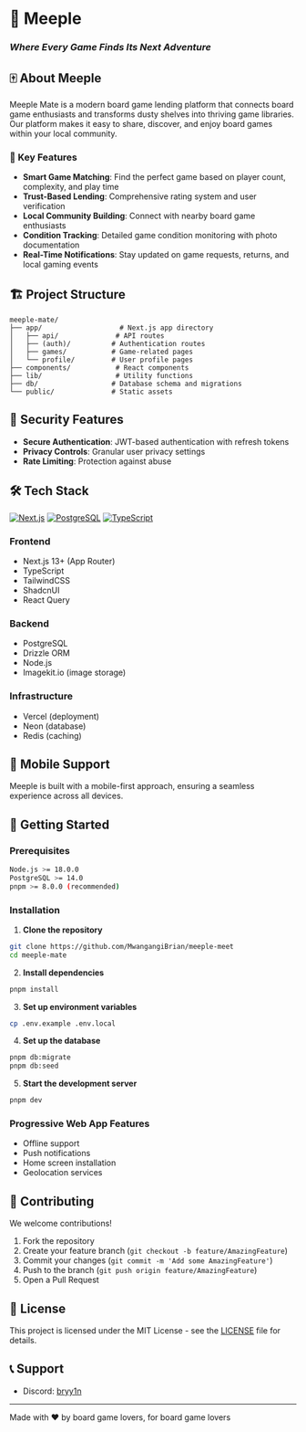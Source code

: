 # 🎲 Meeple
### *Where Every Game Finds Its Next Adventure*


## 🀄 About Meeple

Meeple Mate is a modern board game lending platform that connects board game enthusiasts and transforms dusty shelves into thriving game libraries. Our platform makes it easy to share, discover, and enjoy board games within your local community.

### 🌟 Key Features

- **Smart Game Matching**: Find the perfect game based on player count, complexity, and play time
- **Trust-Based Lending**: Comprehensive rating system and user verification
- **Local Community Building**: Connect with nearby board game enthusiasts
- **Condition Tracking**: Detailed game condition monitoring with photo documentation
- **Real-Time Notifications**: Stay updated on game requests, returns, and local gaming events



## 🏗 Project Structure

```
meeple-mate/
├── app/                   # Next.js app directory
│   ├── api/              # API routes
│   ├── (auth)/          # Authentication routes
│   ├── games/           # Game-related pages
│   └── profile/         # User profile pages
├── components/           # React components
├── lib/                  # Utility functions
├── db/                  # Database schema and migrations
└── public/              # Static assets
```

## 🔐 Security Features

- **Secure Authentication**: JWT-based authentication with refresh tokens
- **Privacy Controls**: Granular user privacy settings
- **Rate Limiting**: Protection against abuse

## 🛠 Tech Stack

[![Next.js](https://img.shields.io/badge/Next.js-13.0-black)](https://nextjs.org/)
[![PostgreSQL](https://img.shields.io/badge/PostgreSQL-14.0-blue)](https://www.postgresql.org/)
[![TypeScript](https://img.shields.io/badge/TypeScript-5.0-blue)](https://www.typescriptlang.org/)

### Frontend
- Next.js 13+ (App Router)
- TypeScript
- TailwindCSS
- ShadcnUI
- React Query

### Backend
- PostgreSQL
- Drizzle ORM
- Node.js
- Imagekit.io (image storage)

### Infrastructure
- Vercel (deployment)
- Neon (database)
- Redis (caching)

## 📱 Mobile Support

Meeple is built with a mobile-first approach, ensuring a seamless experience across all devices.

## 🚀 Getting Started

### Prerequisites

```bash
Node.js >= 18.0.0
PostgreSQL >= 14.0
pnpm >= 8.0.0 (recommended)
```

### Installation

1. **Clone the repository**
```bash
git clone https://github.com/MwangangiBrian/meeple-meet
cd meeple-mate
```

2. **Install dependencies**
```bash
pnpm install
```

3. **Set up environment variables**
```bash
cp .env.example .env.local
```

4. **Set up the database**
```bash
pnpm db:migrate
pnpm db:seed
```

5. **Start the development server**
```bash
pnpm dev
```

### Progressive Web App Features
- Offline support
- Push notifications
- Home screen installation
- Geolocation services

## 🤝 Contributing

We welcome contributions! 

1. Fork the repository
2. Create your feature branch (`git checkout -b feature/AmazingFeature`)
3. Commit your changes (`git commit -m 'Add some AmazingFeature'`)
4. Push to the branch (`git push origin feature/AmazingFeature`)
5. Open a Pull Request

## 📜 License

This project is licensed under the MIT License - see the [LICENSE](LICENSE) file for details.
<!-- 
## 🙏 Acknowledgments

- BoardGameGeek API for game data
- The board gaming community for inspiration
- All our amazing contributors -->

## 📞 Support


- Discord: [bryy1n](https://discord.gg/bryy1n)

---

Made with ♥️ by board game lovers, for board game lovers